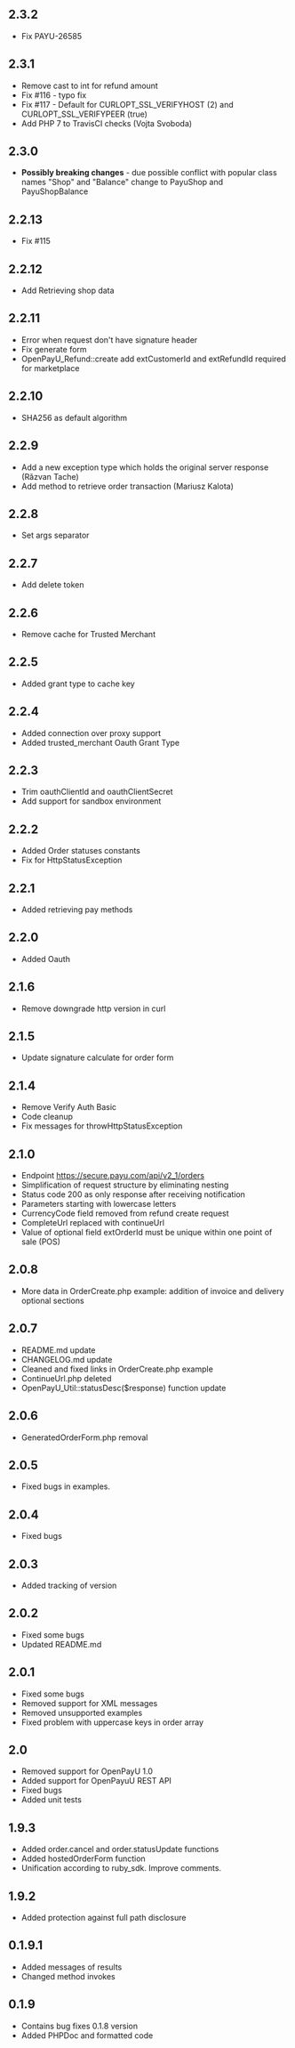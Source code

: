 ## 2.3.2
* Fix PAYU-26585

## 2.3.1
* Remove cast to int for refund amount
* Fix #116 - typo fix
* Fix #117 - Default for CURLOPT_SSL_VERIFYHOST (2) and CURLOPT_SSL_VERIFYPEER (true)
* Add PHP 7 to TravisCI checks (Vojta Svoboda)

## 2.3.0
* **Possibly breaking changes** - due possible conflict with popular class names "Shop" and "Balance" change to PayuShop and PayuShopBalance

## 2.2.13
* Fix #115

## 2.2.12
* Add Retrieving shop data

## 2.2.11
* Error when request don't have signature header
* Fix generate form
* OpenPayU_Refund::create add extCustomerId and extRefundId required for marketplace

## 2.2.10
* SHA256 as default algorithm

## 2.2.9
* Add a new exception type which holds the original server response (Răzvan Tache)
* Add method to retrieve order transaction (Mariusz Kalota)

## 2.2.8
* Set args separator

## 2.2.7
* Add delete token

## 2.2.6
* Remove cache for Trusted Merchant

## 2.2.5
* Added grant type to cache key

## 2.2.4
* Added connection over proxy support
* Added trusted_merchant Oauth Grant Type

## 2.2.3
* Trim oauthClientId and oauthClientSecret
* Add support for sandbox environment

## 2.2.2
* Added Order statuses constants
* Fix for HttpStatusException

## 2.2.1
* Added retrieving pay methods

## 2.2.0
* Added Oauth

## 2.1.6
* Remove downgrade http version in curl

## 2.1.5
* Update signature calculate for order form

## 2.1.4
* Remove Verify Auth Basic 
* Code cleanup 
* Fix messages for throwHttpStatusException

## 2.1.0
* Endpoint https://secure.payu.com/api/v2_1/orders
* Simplification of request structure by eliminating nesting
* Status code 200 as only response after receiving notification
* Parameters starting with lowercase letters
* CurrencyCode field removed from refund create request
* CompleteUrl replaced with continueUrl
* Value of optional field extOrderId must be unique within one point of sale (POS)

## 2.0.8
* More data in OrderCreate.php example: addition of invoice and delivery optional sections

## 2.0.7

* README.md update
* CHANGELOG.md update
* Cleaned and fixed links in OrderCreate.php example
* ContinueUrl.php deleted
* OpenPayU_Util::statusDesc($response) function update

## 2.0.6

* GeneratedOrderForm.php removal

## 2.0.5

* Fixed bugs in examples.

## 2.0.4

* Fixed bugs

## 2.0.3

* Added tracking of version

## 2.0.2

* Fixed some bugs
* Updated README.md

## 2.0.1

* Fixed some bugs
* Removed support for XML messages
* Removed unsupported examples
* Fixed problem with uppercase keys in order array

## 2.0

* Removed support for OpenPayU 1.0
* Added support for OpenPayuU REST API
* Fixed bugs
* Added unit tests

## 1.9.3

* Added order.cancel and order.statusUpdate functions
* Added hostedOrderForm function
* Unification according to ruby_sdk. Improve comments.

## 1.9.2

* Added protection against full path disclosure

## 0.1.9.1

* Added messages of results
* Changed method invokes

## 0.1.9
* Contains bug fixes 0.1.8 version
* Added PHPDoc and formatted code